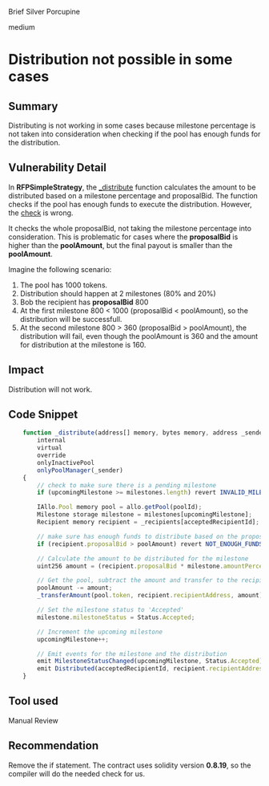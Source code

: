 Brief Silver Porcupine

medium

# Distribution not possible in some cases
## Summary
Distributing is not working in some cases because milestone percentage is not taken into consideration when checking if the pool has enough funds for the distribution.

## Vulnerability Detail
In **RFPSimpleStrategy**, the [_distribute](https://github.com/sherlock-audit/2023-09-Gitcoin/blob/main/allo-v2/contracts/strategies/rfp-simple/RFPSimpleStrategy.sol#L417-L450) function calculates the amount to be distributed based on a milestone percentage and proposalBid. The function checks if the pool has enough funds to execute the distribution. However, the [check](https://github.com/sherlock-audit/2023-09-Gitcoin/blob/main/allo-v2/contracts/strategies/rfp-simple/RFPSimpleStrategy.sol#L432) is wrong. 

It checks the whole proposalBid, not taking the milestone percentage into consideration. This is problematic for cases where the **proposalBid** is higher than the **poolAmount**, but the final payout is smaller than the **poolAmount**.

Imagine the following scenario: 
 1. The pool has 1000 tokens.
 2. Distribution should happen at 2 milestones (80% and 20%)
 3. Bob the recipient has **proposalBid** 800
 4. At the first milestone 800 < 1000 (proposalBid < poolAmount), so the distribution will be successfull.
 5. At the second milestone 800 > 360 (proposalBid > poolAmount), the distribution will fail, even though the poolAmount is 360 and the amount for distribution at the milestone is 160.

## Impact
Distribution will not work.

## Code Snippet
```jsx
    function _distribute(address[] memory, bytes memory, address _sender)
        internal
        virtual
        override
        onlyInactivePool
        onlyPoolManager(_sender)
    {
        // check to make sure there is a pending milestone
        if (upcomingMilestone >= milestones.length) revert INVALID_MILESTONE();

        IAllo.Pool memory pool = allo.getPool(poolId);
        Milestone storage milestone = milestones[upcomingMilestone];
        Recipient memory recipient = _recipients[acceptedRecipientId];

        // make sure has enough funds to distribute based on the proposal bid
        if (recipient.proposalBid > poolAmount) revert NOT_ENOUGH_FUNDS();

        // Calculate the amount to be distributed for the milestone
        uint256 amount = (recipient.proposalBid * milestone.amountPercentage) / 1e18;

        // Get the pool, subtract the amount and transfer to the recipient
        poolAmount -= amount;
        _transferAmount(pool.token, recipient.recipientAddress, amount);

        // Set the milestone status to 'Accepted'
        milestone.milestoneStatus = Status.Accepted;

        // Increment the upcoming milestone
        upcomingMilestone++;

        // Emit events for the milestone and the distribution
        emit MilestoneStatusChanged(upcomingMilestone, Status.Accepted);
        emit Distributed(acceptedRecipientId, recipient.recipientAddress, amount, _sender);
    }
```

## Tool used

Manual Review

## Recommendation

Remove the if statement. The contract uses solidity version **0.8.19**, so the compiler will do the needed check for us.